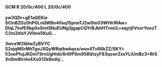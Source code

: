 #### GCM R 20/0c/400 L 20/0c/400
**yw3QDr+gE1aQEKie**<br/>**SCInBZGz0hPGLnQWBn40sq15pnnTJ2wStn03WHh1RAw=**<br/>**DlqL7iiofE9bp0x0mtSNuEUNg3jgapCQYrBJkhHTrmi/L+eqytjfVnvrYonzTC2m2itlsYJVIhre5KuG...**<br/><br/>
**3wvxW2tblwZyBVYC**<br/>**S2ejqMSrMhTgoJXQyWRqtbwkqxx/wox4Tv66kZZ/SKY=**<br/>**53ooPfujJKDmT9rnUgHnb/6r6fPSm958QtzyF83qzwrZxsYLiUmBz3+RrSXn9m8lrnlo4XsG12k8odiy...**